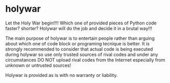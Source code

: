 # holywar
Let the Holy War begin!!!! Which one of provided pieces of Python code faster? shorter? Holywar will do the job and decide it in a brutal way!!!

The main purpose of holywar is to entertain people rather than arguing about which one of code block or programing tecnique is better.
It is strongly recommended to consider that actual code is being executed during holywar so use only trusted sources of rival codes and under any circumstances DO NOT upload rival codes from the Internet especially from unknown or untrusted sources!

Holywar is provided as is with no warranty or liability.
